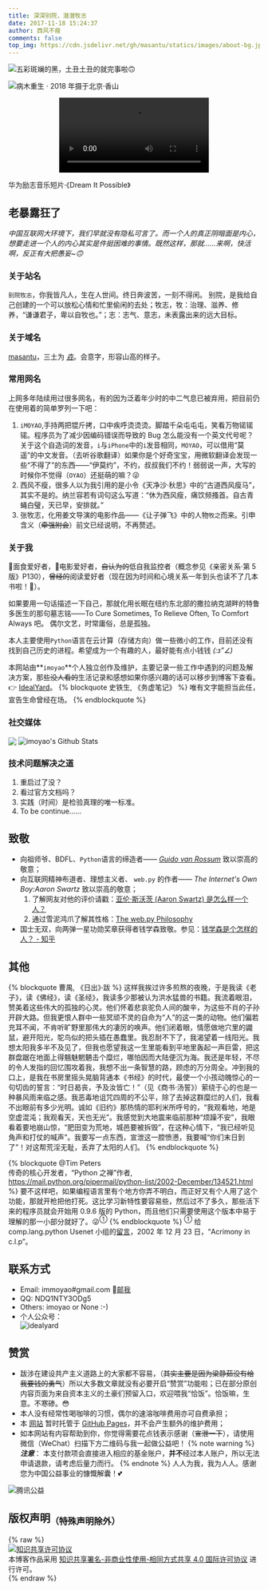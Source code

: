 ```yaml
---
title: 深深别院，潜潜牧志
date: 2017-11-18 15:24:37
author: 西风不瘦
comments: false
top_img: https://cdn.jsdelivr.net/gh/masantu/statics/images/about-bg.jpg
---
```


![五彩斑斓的黑，土丑土丑的就完事啦🙃](https://cdn.jsdelivr.net/gh/masantu/statics@master/img/horizontal-logo-about-banner.png)

![病木重生 · 2018 年摄于北京·香山](https://cdn.jsdelivr.net/gh/masantu/statics@master/img/A-withered-tree-comes-to-life-again.jpg)


<video src="https://onedrive.gimhoy.com/1drv/aHR0cHM6Ly8xZHJ2Lm1zL3YvcyFBbnVXTzVzdVUyYlZoMmJidUFlbHRLNTFERE1iP2U9aHdIN0tx.mp4" controls="controls" style="max-width: 100%; display: block; margin-left: auto; margin-right: auto;"> Your browser does not support the video tag. </video>

<figcaption> 华为励志音乐短片·《Dream It Possible》</figcaption>

<h2 class="slogan"><i class="fa fa-user"></i>  老暴露狂了</h2>

*中国互联网大环境下，我们早就没有隐私可言了。而一个人的真正阴暗面是内心，想要走进一个人的内心其实是件挺困难的事情。既然这样，那就……来啊，快活啊，反正有大把愚妄~🙃*

### 关于站名

`别院牧志`，你我皆凡人，生在人世间。终日奔波苦，一刻不得闲。
别院，是我给自己创建的一个可以放松心情和忙里偷闲的去处；牧志，牧：治理、滋养、修养，“谦谦君子，卑以自牧也。”；志：志气、意志，未表露出来的远大目标。

### 关于域名

[masantu](https://www.masantu.com)，三土为 [*垚*](https://www.zdic.net/hans/%E5%9E%9A)。会意字，形容山高的样子。

### 常用网名

上网多年陆续用过很多网名，有的因为泛着年少时的中二气息已被弃用，把目前仍在使用着的简单罗列一下吧：

1. `iMOYAO`,手持两把锟斤拷，口中疾呼烫烫烫。脚踏千朵屯屯屯，笑看万物锘锘锘。程序员为了减少因编码错误而导致的 Bug 怎么能没有一个英文代号呢？关于这个自造词的发音，`i`与`iPhone`中的`i`发音相同，`MOYAO`，可以借用“莫遥”的中文发音。（去听谷歌翻译）如果你是个好奇宝宝，用微软翻译会发现一些“不得了”的东西——“伊莫约”，不约，叔叔我们不约！弱弱说一声，大写的时候你不觉得（`OYAO`）还挺萌的嘛？😜
2. 西风不瘦，很多人以为我引用的是小令《天净沙·秋思》中的“古道西风瘦马”，其实不是的。纳兰容若有词句这么写道：“休为西风瘦，痛饮频搔首。自古青蝇白璧，天已早，安排就。”
3. 张牧志，化用姜文导演的电影作品——《让子弹飞》中的人物`牧之`而来。引申含义（~~牵强附会~~）前文已经说明，不再赘述。

### 关于我

🍜面食爱好者，🎥电影爱好者，~~自认为的~~低自我监控者（概念参见《亲密关系·第 5 版》P130），~~曾经的~~阅读爱好者（现在因为时间和心境关系一年到头也读不了几本书啦！🐶）。

如果要用一句话描述一下自己，那就化用长眠在纽约东北部的撒拉纳克湖畔的特鲁多医生的那句墓志铭——To Cure Sometimes, To Relieve Often, To Comfort Always 吧。 偶尔文艺，时常庸俗，总是孤独。

本人主要使用`Python`语言在云计算（存储方向）做一些微小的工作，目前还没有找到自己历史的进程。希望成为一个有趣的人，最好能有点小钱钱 _(:з”∠)_

本网站由**`imoyao`**个人独立创作及维护，主要记录一些工作中遇到的问题及解决方案，那些~~没人看的~~生活记录和感想如果你感兴趣的话可以移步到博客下查看。👉 [IdealYard](https://masantu.github.io/)。
{% blockquote 史铁生, 《务虚笔记》 %}
唯有文字能担当此任，宣告生命曾经在场。
{% endblockquote %}

### 社交媒体

<div class="zhihu-card" data-userhash="imoyao" data-theme="zhihu_new" data-width="400" data-height="225"></div>
<script src="https://laike9m.github.io/zhihu-card/dist/widget.js"></script>

<img align="center" src="https://github-readme-stats.vercel.app/api/top-langs/?username=imoyao&hide_langs_below=1&theme=default&line_height=27&layout=compact" />
<img align="center" src="https://github-readme-stats.vercel.app/api?username=imoyao&show_icons=true&count_private=true&include_all_commits=true&line_height=21" alt="imoyao's Github Stats" />

### 技术问题解决之道

1. 重启过了没？
2. 看过官方文档吗？
3. 实践（时间）是检验真理的唯一标准。
4. To be continue……

<h2 class="slogan"><i class="fa fa-heartbeat"></i>  致敬</h2>

- 向祖师爷、BDFL、`Python`语言的缔造者—— [_Guido van Rossum_](https://gvanrossum.github.io/) 致以崇高的敬意；
- 向互联网精神布道者、理想主义者、 `web.py` 的作者—— *The Internet's Own Boy:Aaron Swartz* 致以崇高的敬意；  
    1. 了解网友对他的评价请戳：[亚伦·斯沃茨 (Aaron Swartz) 是怎么样一个人？](https://www.zhihu.com/question/20711220)
    2. 通过雪泥鸿爪了解其性格：[The web.py Philosophy](http://webpy.org/philosophy)
- 国士无双，向两弹一星功勋奖章获得者钱学森致敬。参见：[钱学森是个怎样的人？ - 知乎](https://www.zhihu.com/question/19622126/answer/76463009)

<h2 class="slogan"><i class="fa fa-bell"></i>  其他</h2>

{% blockquote 曹禺, 《日出》·跋 %}
这样我挨过许多煎熬的夜晚，于是我读《老子》，读《佛经》，读《圣经》，我读多少那被认为洪水猛兽的书籍。我流着眼泪，赞美着这些伟大的孤独的心灵。他们怀着悲哀驼负人间的酸辛，为这些不肖的子孙开辟大路。但我更恨人群中一些冥顽不灵的自命为“人”的这一类的动物。他们偏若充耳不闻，不肯听旷野里那伟大的凄厉的唤声。他们闭着眼，情愿做地穴里的鼹鼠，避开阳光，鸵鸟似的把头插在愚蠢里。我忍耐不下了，我渴望着一线阳光。我想太阳我多半不及见了，但我也愿望我这一生里能看到平地里轰起一声巨雷，把这群盘踞在地面上得魑魅魍魉击个糜烂，哪怕因而大陆便沉为海。我还是年轻，不尽的令人发指的回忆围攻着我，我想不出一条智慧的路，顾虑的万分周全。冲到我的口上，是我在书房里摇头晃脑背通本《书经》的时代，最使一个小孩动魄惊心的一句切齿的誓言：“时日曷丧，予及汝皆亡！”（见《商书·汤誓》）萦绕于心的也是一种暴风雨来临之感。我恶毒地诅咒四周的不公平，除了去掉这群糜烂的人们，我看不出眼前有多少光明。诚如《旧约》那热情的耶利米所呼号的，“我观看地，地是空虚混沌；我观看天，天也无光”。我感觉到大地震来临前那种“烦躁不安”，我眼看着要地崩山惊，“肥田变为荒地，城邑要被拆毁”，在这种心情下，“我已经听见角声和打仗的喊声”。我要写一点东西，宣泄这一腔愤懑，我要喊“你们末日到了”！对这帮荒淫无耻，丢弃了太阳的人们。
{% endblockquote %}

{% blockquote @Tim Peters <br> 传奇的核心开发者，“Python 之禅”作者, https://mail.python.org/pipermail/python-list/2002-December/134521.html %}
要不这样吧，如果编程语言里有个地方你弄不明白，而正好又有个人用了这个功能，那就开枪把他打死。这比学习新特性要容易些，然后过不了多久，那些活下来的程序员就会开始用 0.9.6 版的 Python，而且他们只需要使用这个版本中易于理解的那一小部分就好了。😜<sup>①</sup>
{% endblockquote %}
<sup>①</sup> 给 comp.lang.python Usenet 小组的[留言](https://mail.python.org/pipermail/python-list/2002-December/134521.html )，2002 年 12 月 23 日，“Acrimony in c.l.p”。

<h2 class="slogan"><i class="fa fa-handshake"></i>  联系方式</h2>

- Email: immoyao#gmail.com 📧[邮我](mailto:immoyao@gmail.com)
- QQ: NDQ1NTY3ODg5
- Others: imoyao or None :-)
- 个人公众号：  
![idealyard](https://open.weixin.qq.com/qr/code?username=idealyard)

<h2 class="slogan"><i class="fa fa-heart"></i>  赞赏</h2>

 - 跋涉在建设共产主义道路上的大家都不容易，（~~其实主要是因为梁静茹没有给我要钱的勇气~~）所以大多数文章就没有必要开启“赞赏”功能啦；已在部分原创内容页面为来自资本主义的土豪们预留入口，欢迎喂我“恰饭”。恰饭嘛，生意。不寒碜。😳
 - 本人没有经常性喝咖啡的习惯，偶尔的速溶咖啡费用亦可自费承担；
 - 本 [网站](https://www.masantu.com) 暂时托管于 [GitHub Pages](https://pages.github.com/)，并不会产生额外的维护费用；
 - 如本网站有内容帮助到你，你觉得需要花点钱表示感谢（~~宣泄一下~~），请使用微信（WeChat）扫描下方二维码与我一起做公益吧！
{% note warning %}
 ***注意***：
 本支付款项会直接进入相应的基金账户，**并不**经过本人账户，所以无法申请退款，请考虑后量力而行。
{% endnote %}
人人为我，我为人人。感谢您为中国公益事业的慷慨解囊！💕 

![腾讯公益](https://cdn.jsdelivr.net/gh/masantu/statics@master/img/PublicWelfare-for-Children.jpg)

<h2 class="slogan"><i class="fa fa-copyright"></i>  版权声明<sub>（特殊声明除外）</sub></h2>
{% raw %}
<figcaption>
    <a rel="license" href="http://creativecommons.org/licenses/by-nc-sa/4.0/"><img alt="知识共享许可协议" style="border-width:0" src="https://cdn.jsdelivr.net/gh/masantu/statics@master/img/by-nc-sa.png" /></a><br />本博客作品采用 <a rel="license" href="http://creativecommons.org/licenses/by-nc-sa/4.0/">知识共享署名-非商业性使用-相同方式共享 4.0 国际许可协议</a> 进行许可。
</figcaption>
{% endraw %}